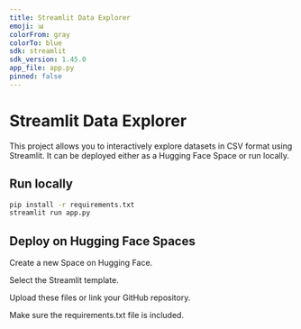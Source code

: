 ```yaml
---
title: Streamlit Data Explorer
emoji: 📊
colorFrom: gray
colorTo: blue
sdk: streamlit
sdk_version: 1.45.0
app_file: app.py
pinned: false
---
```


# Streamlit Data Explorer

This project allows you to interactively explore datasets in CSV format using Streamlit. It can be deployed either as a Hugging Face Space or run locally.

## Run locally

```bash
pip install -r requirements.txt
streamlit run app.py
```

## Deploy on Hugging Face Spaces
Create a new Space on Hugging Face.

Select the Streamlit template.

Upload these files or link your GitHub repository.

Make sure the requirements.txt file is included.